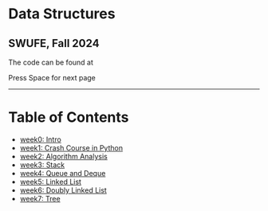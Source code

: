 # Data Structures

## SWUFE, Fall 2024

The code can be found at<a href="https://github.com/ChenZhongPu/data-structure-swufe" target="_blank" alt="GitHub" title="Open in GitHub" class="text-xl slidev-icon-btn opacity-50 !border-none !hover:text-blue"><carbon-logo-github /></a>

<div class="pt-12">
  <span @click="$slidev.nav.next" class="px-2 py-1 rounded cursor-pointer" hover="bg-white bg-opacity-10">
    Press Space for next page <carbon:arrow-right class="inline"/>
  </span>
</div>

---

# Table of Contents

- [week0: Intro](https://slide-ds.zhongpu.info/week0)
- [week1: Crash Course in Python](https://slide-ds.zhongpu.info/week1)
- [week2: Algorithm Analysis](https://slide-ds.zhongpu.info/week2)
- [week3: Stack](https://slide-ds.zhongpu.info/week3)
- [week4: Queue and Deque](https://slide-ds.zhongpu.info/week4)
- [week5: Linked List](https://slide-ds.zhongpu.info/week5)
- [week6: Doubly Linked List](https://slide-ds.zhongpu.info/week6)
- [week7: Tree](https://slide-ds.zhongpu.info/week7)
